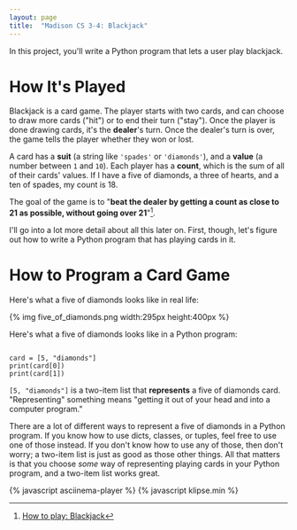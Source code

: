 ```yaml
---
layout: page
title:  "Madison CS 3-4: Blackjack"
---
```


In this project, you'll write a Python program that lets a user play blackjack.

How It's Played
===============

Blackjack is a card game. The player starts with two cards, and can choose to draw more cards ("hit") or to end their turn ("stay"). Once the player is done drawing cards, it's the **dealer**'s turn. Once the dealer's turn is over, the game tells the player whether they won or lost.

A card has a **suit** (a string like `'spades'` or `'diamonds'`), and a **value** (a number between `1` and `10`). Each player has a **count**, which is the sum of all of their cards' values. If I have a five of diamonds, a three of hearts, and a ten of spades, my count is 18.

The goal of the game is to "**beat the dealer by getting a count as close to 21 as possible, without going over 21**"[^1].

I'll go into a lot more detail about all this later on. First, though, let's figure out how to write a Python program that has playing cards in it.

[^1]: [How to play: Blackjack](https://www.bicyclecards.com/how-to-play/blackjack/)

How to Program a Card Game
==========================

Here's what a five of diamonds looks like in real life:

{% img five_of_diamonds.png width:295px height:400px %}

Here's what a five of diamonds looks like in a Python program:

<pre><code class="py">
card = [5, "diamonds"]
print(card[0])
print(card[1])
</code></pre>

`[5, "diamonds"]` is a two-item list that **represents** a five of diamonds card. "Representing" something means "getting it out of your head and into a computer program."

There are a lot of different ways to represent a five of diamonds in a Python program. If you know how to use dicts, classes, or tuples, feel free to use one of those instead. If you don't know how to use any of those, then don't worry; a two-item list is just as good as those other things. All that matters is that you choose *some* way of representing playing cards in your Python program, and a two-item list works great.




<script>
window.klipse_settings = {
	selector_eval_python_client: '.py',
	codemirror_options_in: {
		theme: "friendship-bracelet"
	},
	codemirror_options_out: {
		theme: "friendship-bracelet"
	}
};
</script>
{% javascript asciinema-player %}
{% javascript klipse.min %}
